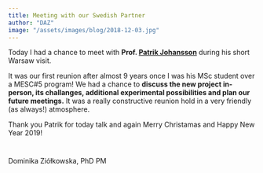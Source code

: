 ```yaml
---
title: Meeting with our Swedish Partner
author: "DAZ"
image: "/assets/images/blog/2018-12-03.jpg"
---
```


Today I had a chance to meet with **Prof. [Patrik Johansson](https://mobile.twitter.com/patrik_chalmers)** during his short Warsaw visit.

It was our first reunion after almost 9 years once I was his MSc student over a MESC#5 program! We had a chance to **discuss the new project in-person, its challanges, additional experimental possibilities and plan our future meetings.** It was a really constructive reunion hold in a very friendly (as always!) atmosphere.

Thank you Patrik for today talk and again Merry Christamas and Happy New Year 2019!
#
Dominika Ziółkowska, PhD
PM
